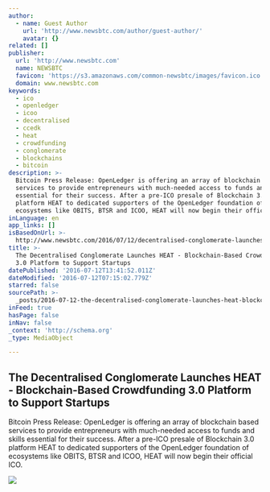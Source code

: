 ```yaml
---
author:
  - name: Guest Author
    url: 'http://www.newsbtc.com/author/guest-author/'
    avatar: {}
related: []
publisher:
  url: 'http://www.newsbtc.com'
  name: NEWSBTC
  favicon: 'https://s3.amazonaws.com/common-newsbtc/images/favicon.ico'
  domain: www.newsbtc.com
keywords:
  - ico
  - openledger
  - icoo
  - decentralised
  - ccedk
  - heat
  - crowdfunding
  - conglomerate
  - blockchains
  - bitcoin
description: >-
  Bitcoin Press Release: OpenLedger is offering an array of blockchain based
  services to provide entrepreneurs with much-needed access to funds and skills
  essential for their success. After a pre-ICO presale of Blockchain 3.0
  platform HEAT to dedicated supporters of the OpenLedger foundation of
  ecosystems like OBITS, BTSR and ICOO, HEAT will now begin their official ICO.
inLanguage: en
app_links: []
isBasedOnUrl: >-
  http://www.newsbtc.com/2016/07/12/decentralised-conglomerate-launches-heat-blockchain-based-crowdfunding-3-0-platform-support-startups/
title: >-
  The Decentralised Conglomerate Launches HEAT - Blockchain-Based Crowdfunding
  3.0 Platform to Support Startups
datePublished: '2016-07-12T13:41:52.011Z'
dateModified: '2016-07-12T07:15:02.779Z'
starred: false
sourcePath: >-
  _posts/2016-07-12-the-decentralised-conglomerate-launches-heat-blockchain-ba.md
inFeed: true
hasPage: false
inNav: false
_context: 'http://schema.org'
_type: MediaObject

---
```

<article style=""><h1>The Decentralised Conglomerate Launches HEAT - Blockchain-Based Crowdfunding 3.0 Platform to Support Startups</h1><p>Bitcoin Press Release: OpenLedger is offering an array of blockchain based services to provide entrepreneurs with much-needed access to funds and skills essential for their success. After a pre-ICO presale of Blockchain 3.0 platform HEAT to dedicated supporters of the OpenLedger foundation of ecosystems like OBITS, BTSR and ICOO, HEAT will now begin their official ICO.</p><img src="http://s3.amazonaws.com/main-newsbtc-images/2016/07/12075542/Heat-Ledger.png" /></article>